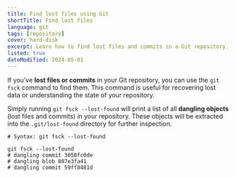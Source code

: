 ```yaml
---
title: Find lost files using Git
shortTitle: Find lost files
language: git
tags: [repository]
cover: hard-disk
excerpt: Learn how to find lost files and commits in a Git repository.
listed: true
dateModified: 2024-05-01
---
```


If you've **lost files or commits** in your Git repository, you can use the `git fsck` command to find them. This command is useful for recovering lost data or understanding the state of your repository.

Simply running `git fsck --lost-found` will print a list of all **dangling objects** (lost files and commits) in your repository. These objects will be extracted into the `.git/lost-found` directory for further inspection.

```shell
# Syntax: git fsck --lost-found

git fsck --lost-found
# dangling commit 3050fc0de
# dangling blob 807e3fa41
# dangling commit 59ff8481d
```
